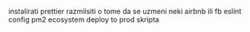 instalirati prettier
razmilsiti o tome da se uzmeni neki airbnb ili fb eslint config
pm2 ecosystem
deploy to prod skripta
